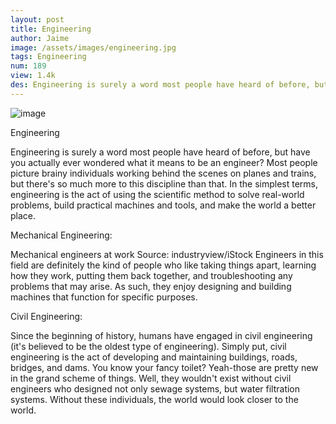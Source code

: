 ```yaml
---
layout: post
title: Engineering
author: Jaime
image: /assets/images/engineering.jpg
tags: Engineering
num: 189
view: 1.4k
des: Engineering is surely a word most people have heard of before, but have you actually ever wondered what it means to be an engineer
---
```


<img class="image" src="/assets/images/engineering.jpg" alt="image">


Engineering

Engineering is surely a word most people have heard of before, but have you actually ever wondered what it means to be an engineer? Most people picture brainy individuals working behind the scenes on planes and trains, but there's so much more to this discipline than that. In the simplest terms, engineering is the act of using the scientific method to solve real-world problems, build practical machines and tools, and make the world a better place. 

Mechanical Engineering:

Mechanical engineers at work
Source: industryview/iStock
Engineers in this field are definitely the kind of people who like taking things apart, learning how they work, putting them back together, and troubleshooting any problems that may arise. As such, they enjoy designing and building machines that function for specific purposes.


Civil Engineering: 

Since the beginning of history, humans have engaged in civil engineering (it's believed to be the oldest type of engineering). Simply put, civil engineering is the act of developing and maintaining buildings, roads, bridges, and dams. You know your fancy toilet? Yeah-those are pretty new in the grand scheme of things. Well, they wouldn't exist without civil engineers who designed not only sewage systems, but water filtration systems. Without these individuals, the world would look closer to the world.